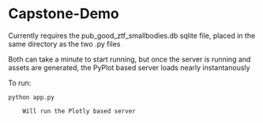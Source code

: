# Capstone-Demo

Currently requires the pub_good_ztf_smallbodies.db sqlite file, placed in the same directory as the two .py files

Both can take a minute to start running, but once the server is running and assets are generated, the PyPlot based server loads nearly instantanously

To run:

    python app.py

        Will run the Plotly based server

